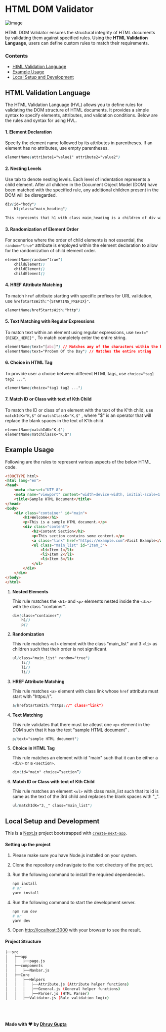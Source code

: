 # **HTML DOM Validator**

![image](https://github.com/MR-DHRUV/HTML-Dom-Validator/assets/96336775/d9c103fe-c427-411b-bace-a232cc500e07)

HTML DOM Validator ensures the structural integrity of HTML documents by validating them against specified rules. Using the **HTML Validation Language**, users can define custom rules to match their requirements. 

### Contents
- [HtML Validation Language](#html-validation-language)
- [Example Usage](#example-usage)
- [Local Setup and Development](#local-setup-and-development)

## **HTML Validation Language**
The HTML Validation Language (HVL) allows you to define rules for validating the DOM structure of HTML documents. It provides a simple syntax to specify elements, attributes, and validation conditions. Below are the rules and syntax for using HVL.

#### 1. Element Declaration

Specify the element name followed by its attributes in parentheses. If an element has no attributes, use empty parentheses.

```css
elementName(attribute1="value1" attribute2="value2")
```

#### 2. Nesting Levels

Use tab to denote nesting levels. Each level of indentation represents a child element. After all children in the Document Object Model (DOM) have been matched with the specified rule, any additional children present in the DOM will be disregarded.

```css
div(id="body")
	h1(class="main_heading")

This represents that h1 with class main_heading is a children of div with id body.
```

#### 3. Randomization of Element Order

For scenarios where the order of child elements is not essential, the `random="true"` attribute is employed within the element declaration to allow for the randomization of child element order.

```css
elementName(random="true")
	childElement()
	childElement()
	childElement()
```

#### 4. HREF Attribute Matching

To match `href` attribute starting with specific prefixes for URL validation, use `hrefStartsWith:"{STARTING_PREFIX}"`.

```css
elementName(hrefStartsWith:"http")
```

#### 5. Text Matching with Regular Expressions

To match text within an element using regular expressions, use `text="{REGEX_HERE}"` , To match completely enter the entire string.

```css
elementName(text="[abc]") // Matches any of the characters within the brackets.
elementName(text="Probem Of the Day") // Matches the entire string
```

#### 6. Choice in HTML Tag

To provide user a choice between different HTML tags, use `choice="tag1 tag2 ..."`.

```css
elementName(choice="tag1 tag2 ...")
```

#### 7. Match ID or Class with text of Kth Child

To match the ID or class of an element with the text of the K'th child, use `matchIdK="K,$"` or `matchClassK="K,$"` , where "$" is an operator that will replace the blank spaces in the text of K’th child.

```css
elementName(matchIdK="K,$")
elementName(matchClassK="K,$")
```

## Example Usage

Following are the rules to represent various aspects of the below HTML code.

```html
<!DOCTYPE html>
<html lang="en">
<head>
    <meta charset="UTF-8">
    <meta name="viewport" content="width=device-width, initial-scale=1.0">
    <title>Sample HTML Document</title>
</head>
<body>
    <div class="container" id="main">
        <h1>Welcome</h1>
        <p>This is a sample HTML document.</p>
        <div class="content">
            <h2>Content Section</h2>
            <p>This section contains some content.</p>
            <a class="link" href="https://example.com">Visit Example</a>
            <ul class="main_list" id="Item_3">
                <li>Item 1</li>
                <li>Item 2</li>
                <li>Item 3</li>
            </ul>
        </div>
    </div>
</body>
</html>
```

1. **Nested Elements**

    This rule matches the `<h1>` and `<p>` elements nested inside the `<div>` with the class "container".

    ```css
    div(class="container")
        h1()
        p()
    ```

2. **Randomization**

    This rule matches `<ul>` element with the class "main_list" and 3 `<li>` as children such that their order is not significant. 

    ```css
    ul(class="main_list" random="true")
        li()
        li()
        li()
    ```

3. **HREF Attribute Matching**
    
    This rule matches `<a>` element with class link whose `href` attribute must start with "https://".
    
    ```css
    a(hrefStartsWith:"https://" class="link")
    ```
    

4. **Text Matching**
    
    This rule validates that there must be atleast one `<p>` element in the DOM such that it has the text "sample HTML document” .
    
    ```css
    p(text="sample HTML document")
    ```
    
5. **Choice in HTML Tag**
    
    This rule matches an element with id "main" such that it can be either a `<div>` or a `<section>`.
    ```css
    div(id="main" choice=”section”)
    ```
6. **Match ID or Class with text of Kth Child**
    
    This rule matches an element `<ul>` with class main_list such that its id is same as the text of the 3rd child and replaces the blank spaces with "_".
    ```css
    ul(matchIdK="3,_" class="main_list")
    ```


## Local Setup and Development
This is a [Next.js](https://nextjs.org/) project bootstrapped with [`create-next-app`](https://github.com/vercel/next.js/tree/canary/packages/create-next-app).

#### Setting up the project
1. Please make sure you have Node.js installed on your system.
2. Clone the repository and navigate to the root directory of the project.
3. Run the following command to install the required dependencies.
    ```bash
    npm install
    # or
    yarn install
    ```
4. Run the following command to start the development server.
    ```bash
    npm run dev
    # or
    yarn dev
    ```

5. Open [http://localhost:3000](http://localhost:3000) with your browser to see the result.

#### Project Structure
```bash
├──src
│   ├──app
│   │   ├──page.js
│   ├──components
│   │   ├──Navbar.js
│   ├──Core
│   │   ├──Helpers
│   │   │   ├──Attribute.js (Attribute helper functions)
│   │   │   ├──General.js (General helper functions)
│   │   │   ├──Parser.js (HTML Parser)
│   │   ├──Validator.js (Rule validation logic)
```

<br>
<br>

<!-- **We love contributions** <br>Contribute to this project by adding new features, fixing bugs, or improving the documentation. You can also help by reviewing and commenting on existing pull requests. -->

#### Made with ❤️ by [Dhruv Gupta](https://mrdhruv.co)
